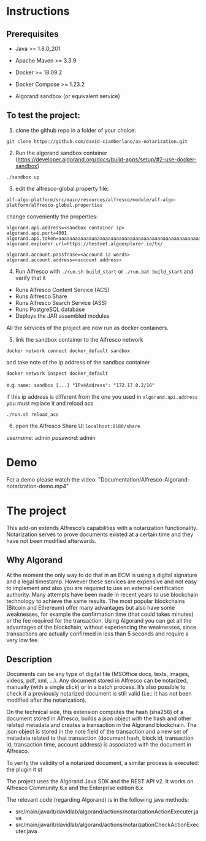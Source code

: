 # Instructions

## Prerequisites

- Java >= 1.8.0_201
- Apache Maven >= 3.3.9
- Docker >= 18.09.2
- Docker Compose >= 1.23.2

- Algorand sandbox (or equivalent service)

## To test the project: 

1. clone the github repo in a folder of your choice:

`git clone https://github.com/david-ciamberlano/aa-notarization.git`

2. Run the algorand sandbox container (https://developer.algorand.org/docs/build-apps/setup/#2-use-docker-sandbox)

`./sandbox up`

3. edit the alfresco-global.property file:

`alf-algo-platform/src/main/resources/alfresco/module/alf-algo-platform/alfresco-global.properties`

change conveniently the properties:
```
algorand.api.address=<sandbox container ip>
algorand.api.port=4001
algorand.api.token=aaaaaaaaaaaaaaaaaaaaaaaaaaaaaaaaaaaaaaaaaaaaaaaaaaaaaaaaaaaaaaaa
algorand.explorer.url=https://testnet.algoexplorer.io/tx/

algorand.account.passfrase=<accound 12 words>
algorand.account.address=<account address>
```

4. Run Alfresco with `./run.sh build_start` or `./run.bat build_start` and verify that it

 * Runs Alfresco Content Service (ACS)
 * Runs Alfresco Share
 * Runs Alfresco Search Service (ASS)
 * Runs PostgreSQL database
 * Deploys the JAR assembled modules
 
All the services of the project are now run as docker containers. 

5. link the sandbox container to the Alfresco network

`docker network connect docker_default sandbox`

and take note of the ip address of the sandbox container

`docker network inspect docker_default`

e.g. `name: sandbox [...] "IPv4Address": "172.17.0.2/16"`

if this ip address is different from the one you used in `algorand.api.address` you must replace it and reload acs

`./run.sh reload_acs`

6. open the Alfresco Share UI
`localhost:8180/share` 

*username*: admin
*password*: admin

# Demo
For a demo please watch the video: "Documentation/Alfresco-Algorand-notarization-demo.mp4"

# The project
This add-on extends Alfresco’s capabilities with a notarization functionality. Notarization serves to prove documents existed at a certain time and they have not been modified afterwards.  
 
## Why Algorand
At the moment the only way to do that in an ECM is using a digital signature and a legal timestamp. However these services are expensive and not easy to implement and also you are required to use an external certification authority.
Many attempts have been made in recent years to use blockchain technology to achieve the same results. The most popular blockchains (Bitcoin and Ethereum) offer many advantages but also have some weaknesses, for example the confirmation time (that could takes minutes) or the fee required for the transaction.
 Using Algorand you can get all the advantages of the blockchain, without experiencing the weaknesses, since transactions are actually confirmed in less than 5 seconds and require a very low fee.
 
## Description
Documents can be any type of digital file (MSOffice docs, texts, images, videos, pdf, xml, …). Any document stored in Alfresco can be notarized, manually (with a single click) or in a batch process. It’s also possible to check if a previously notarized document is still valid (i.e.: it has not been modified after the notarization).

On the technical side, this extension computes the hash (sha256) of a document stored in Alfresco, builds a json object with the hash and other related metadata and creates a transaction in the Algorand blockchain. The json object is stored in the note field of the transaction and a new set of metadata related to that transaction (document hash, block id, transaction id, transaction time, account address) is associated with the document in Alfresco.

To verify the validity of a notarized document, a similar process is executed: the plugin it st

The project uses the Algorand Java SDK and the REST API v2.
It works on Alfresco Community 6.x and the Enterprise edition 6.x

The relevant code (regarding Algorand) is in the following java methods:
- src/main/java/it/davidlab/algorand/actions/notarizationActionExecuter.java
- src/main/java/it/davidlab/algorand/actions/notarizationCheckActionExecuter.java


 
